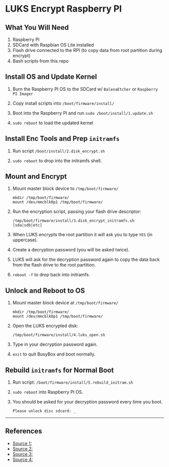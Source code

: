 # LUKS Encrypt Raspberry PI

## What You Will Need

1. Raspberry PI
2. SDCard with Raspbian OS Lite installed
3. Flash drive connected to the RPI (to copy data from root partition during encrypt)
4. Bash scripts from this repo

## Install OS and Update Kernel

1. Burn the Raspberry PI OS to the SDCard w/ `BalenaEtcher` or `Raspberry PI Imager`

2. Copy install scripts into `/boot/firmware/install/`

3. Boot into the Raspberry PI and run `sudo /boot/install/1.update.sh`

4. `sudo reboot`  to load the updated kernel

## Install Enc Tools and Prep `initramfs`

1. Run script `/boot/install/2.disk_encrypt.sh`

2. `sudo reboot` to drop into the initramfs shell.

## Mount and Encrypt

1. Mount master block device to `/tmp/boot/firmware/`

   ```shell
   mkdir /tmp/boot/firmware/
   mount /dev/mmcblk0p1 /tmp/boot/firmware/
   ```

2. Run the encryption script, passing your flash drive descriptor:

   ```shell
   /tmp/boot/firmware/install/3.disk_encrypt_initramfs.sh [sda|sdb|etc] 
   ```

3. When LUKS encrypts the root partition it will ask you to type `YES` (in uppercase).

4. Create a decryption password (you will be asked twice).

5. LUKS will ask for the decryption password again to copy the data back from the flash drive to the root partition.

6. `reboot -f` to drop back into initramfs.

## Unlock and Reboot to OS

1. Mount master block device at `/tmp/boot/firmware/`
   
   ```shell
   mkdir /tmp/boot/firmware/
   mount /dev/mmcblk0p1 /tmp/boot/firmware/
   ```

2. Open the LUKS encrypted disk:
   
   ```shell
   /tmp/boot/firmware/install/4.luks_open.sh
   ```

3. Type in your decryption password again.

4. `exit` to quit BusyBox and boot normally.

## Rebuild `initramfs` for Normal Boot

1. Run script: `/boot/firmware/install/5.rebuild_initram.sh`

2. `sudo reboot` into Raspberry PI OS.

3. You should be asked for your decryption password every time you boot.
   
   ```shell
   Please unlock disc sdcard: _
   ```

____

## References

- [Source 1:](https://forums.raspberrypi.com/viewtopic.php?t=219867)
- [Source 2:](https://github.com/johnshearing/MyEtherWalletOffline/blob/master/Air-Gap_Setup.md#setup-luks-full-disk-encryption)
- [Source 3:](https://robpol86.com/raspberry_pi_luks.html)
- [Source 4:](https://www.howtoforge.com/automatically-unlock-luks-encrypted-drives-with-a-keyfile)
